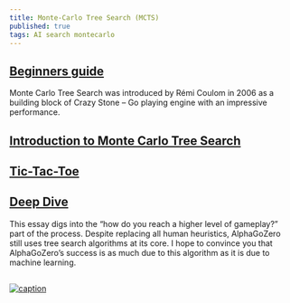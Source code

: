 ```yaml
---
title: Monte-Carlo Tree Search (MCTS)
published: true
tags: AI search montecarlo
---
```

## [Beginners guide](https://int8.io/monte-carlo-tree-search-beginners-guide/)
Monte Carlo Tree Search was introduced by Rémi Coulom in 2006 as a building block of Crazy Stone – Go playing engine with an impressive performance.

## [Introduction to Monte Carlo Tree Search](https://jeffbradberry.com/posts/2015/09/intro-to-monte-carlo-tree-search/)

## [Tic-Tac-Toe](http://www.baeldung.com/java-monte-carlo-tree-search)

## [Deep Dive](http://www.moderndescartes.com/essays/deep_dive_mcts/)
This essay digs into the “how do you reach a higher level of gameplay?” part of the process. Despite replacing all human heuristics, AlphaGoZero still uses tree search algorithms at its core. I hope to convince you that AlphaGoZero’s success is as much due to this algorithm as it is due to machine learning.

##

[![caption](https://img.youtube.com/vi/UXW2yZndl7U/0.jpg)](https://www.youtube.com/watch?v=UXW2yZndl7U)
